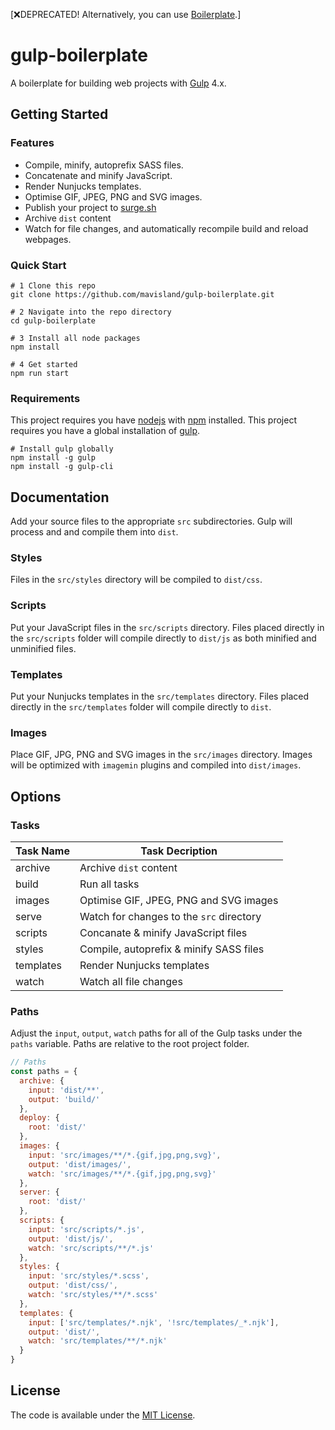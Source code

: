 [❌DEPRECATED! Alternatively, you can use [Boilerplate](https://github.com/mavisland/boilerplate).]

# gulp-boilerplate

A boilerplate for building web projects with [Gulp](https://gulpjs.com/) 4.x.

## Getting Started

### Features

- Compile, minify, autoprefix SASS files.
- Concatenate and minify JavaScript.
- Render Nunjucks templates.
- Optimise GIF, JPEG, PNG and SVG images.
- Publish your project to [surge.sh](https://surge.sh/)
- Archive `dist` content
- Watch for file changes, and automatically recompile build and reload webpages.

### Quick Start

```
# 1 Clone this repo
git clone https://github.com/mavisland/gulp-boilerplate.git

# 2 Navigate into the repo directory
cd gulp-boilerplate

# 3 Install all node packages
npm install

# 4 Get started
npm run start
```

### Requirements

This project requires you have [nodejs](https://nodejs.org/en/) with [npm](https://www.npmjs.com/get-npm) installed.
This project requires you have a global installation of [gulp](http://gulpjs.com/).

```
# Install gulp globally
npm install -g gulp
npm install -g gulp-cli
```

## Documentation

Add your source files to the appropriate `src` subdirectories. Gulp will process and and compile them into `dist`.

### Styles

Files in the `src/styles` directory will be compiled to `dist/css`.

### Scripts

Put your JavaScript files in the `src/scripts` directory. Files placed directly in the `src/scripts` folder will compile directly to `dist/js` as both minified and unminified files.

### Templates

Put your Nunjucks templates in the `src/templates` directory. Files placed directly in the `src/templates` folder will compile directly to `dist`.

### Images

Place GIF, JPG, PNG and SVG images in the `src/images` directory. Images will be optimized with `imagemin` plugins and compiled into `dist/images`.

## Options

### Tasks

| Task Name | Task Decription                          |
| --------- | ---------------------------------------- |
| archive   | Archive `dist` content                   |
| build     | Run all tasks                            |
| images    | Optimise GIF, JPEG, PNG and SVG images   |
| serve     | Watch for changes to the `src` directory |
| scripts   | Concanate & minify JavaScript files      |
| styles    | Compile, autoprefix & minify SASS files  |
| templates | Render Nunjucks templates                |
| watch     | Watch all file changes                   |

### Paths

Adjust the `input`, `output`, `watch` paths for all of the Gulp tasks under the `paths` variable. Paths are relative to the root project folder.

```js
// Paths
const paths = {
  archive: {
    input: 'dist/**',
    output: 'build/'
  },
  deploy: {
    root: 'dist/'
  },
  images: {
    input: 'src/images/**/*.{gif,jpg,png,svg}',
    output: 'dist/images/',
    watch: 'src/images/**/*.{gif,jpg,png,svg}'
  },
  server: {
    root: 'dist/'
  },
  scripts: {
    input: 'src/scripts/*.js',
    output: 'dist/js/',
    watch: 'src/scripts/**/*.js'
  },
  styles: {
    input: 'src/styles/*.scss',
    output: 'dist/css/',
    watch: 'src/styles/**/*.scss'
  },
  templates: {
    input: ['src/templates/*.njk', '!src/templates/_*.njk'],
    output: 'dist/',
    watch: 'src/templates/**/*.njk'
  }
}
```

## License

The code is available under the [MIT License](LICENSE.md).
